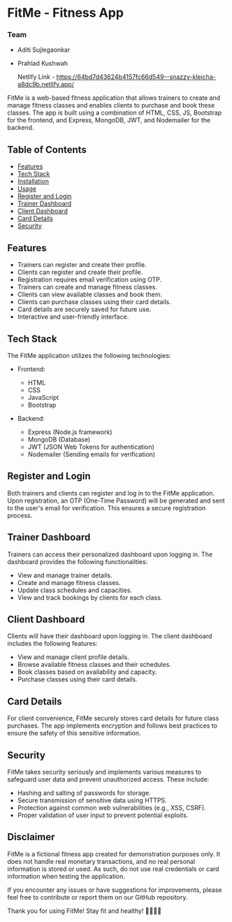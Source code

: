 # FitMe - Fitness App

### Team 
- Aditi Sujlegaonkar
- Prahlad Kushwah

  Netlify Link - https://64bd7d43624b4157fc66d549--snazzy-kleicha-a8dc9b.netlify.app/

FitMe is a web-based fitness application that allows trainers to create and manage fitness classes and enables clients to purchase and book these classes. The app is built using a combination of HTML, CSS, JS, Bootstrap for the frontend, and Express, MongoDB, JWT, and Nodemailer for the backend.

## Table of Contents

- [Features](#features)
- [Tech Stack](#tech-stack)
- [Installation](#installation)
- [Usage](#usage)
- [Register and Login](#register-and-login)
- [Trainer Dashboard](#trainer-dashboard)
- [Client Dashboard](#client-dashboard)
- [Card Details](#card-details)
- [Security](#security)

## Features

- Trainers can register and create their profile.
- Clients can register and create their profile.
- Registration requires email verification using OTP.
- Trainers can create and manage fitness classes.
- Clients can view available classes and book them.
- Clients can purchase classes using their card details.
- Card details are securely saved for future use.
- Interactive and user-friendly interface.

## Tech Stack

The FitMe application utilizes the following technologies:

- Frontend:
  - HTML
  - CSS
  - JavaScript
  - Bootstrap

- Backend:
  - Express (Node.js framework)
  - MongoDB (Database)
  - JWT (JSON Web Tokens for authentication)
  - Nodemailer (Sending emails for verification)


## Register and Login

Both trainers and clients can register and log in to the FitMe application. Upon registration, an OTP (One-Time Password) will be generated and sent to the user's email for verification. This ensures a secure registration process.

## Trainer Dashboard

Trainers can access their personalized dashboard upon logging in. The dashboard provides the following functionalities:

- View and manage trainer details.
- Create and manage fitness classes.
- Update class schedules and capacities.
- View and track bookings by clients for each class.

## Client Dashboard

Clients will have their dashboard upon logging in. The client dashboard includes the following features:

- View and manage client profile details.
- Browse available fitness classes and their schedules.
- Book classes based on availability and capacity.
- Purchase classes using their card details.

## Card Details

For client convenience, FitMe securely stores card details for future class purchases. The app implements encryption and follows best practices to ensure the safety of this sensitive information.

## Security

FitMe takes security seriously and implements various measures to safeguard user data and prevent unauthorized access. These include:

- Hashing and salting of passwords for storage.
- Secure transmission of sensitive data using HTTPS.
- Protection against common web vulnerabilities (e.g., XSS, CSRF).
- Proper validation of user input to prevent potential exploits.

## Disclaimer

FitMe is a fictional fitness app created for demonstration purposes only. It does not handle real monetary transactions, and no real personal information is stored or used. As such, do not use real credentials or card information when testing the application.

If you encounter any issues or have suggestions for improvements, please feel free to contribute or report them on our GitHub repository.

Thank you for using FitMe! Stay fit and healthy! 💪🏋️‍♀️🥦
